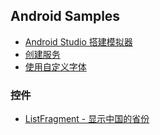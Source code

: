 ﻿## Android Samples

* [Android Studio 搭建模拟器](Android_Studio_Use_HAXM_Run_App.md)
* [创建服务](CreateService)
* [使用自定义字体](UseCustomFont)

### 控件
* [ListFragment - 显示中国的省份](ListFragmentExample)
